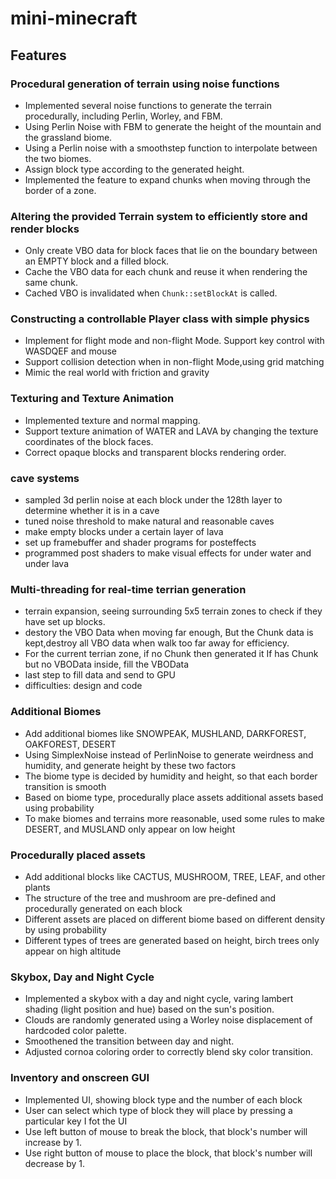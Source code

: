 # mini-minecraft
## Features
### Procedural generation of terrain using noise functions
- Implemented several noise functions to generate the terrain procedurally, including Perlin, Worley, and FBM.
- Using Perlin Noise with FBM to generate the height of the mountain and the grassland biome.
- Using a Perlin noise with a smoothstep function to interpolate between the two biomes.
- Assign block type according to the generated height.
- Implemented the feature to expand chunks when moving through the border of a zone.

### Altering the provided Terrain system to efficiently store and render blocks
- Only create VBO data for block faces that lie on the boundary between an EMPTY block and a filled block.
- Cache the VBO data for each chunk and reuse it when rendering the same chunk.
- Cached VBO is invalidated when `Chunk::setBlockAt` is called.

### Constructing a controllable Player class with simple physics
- Implement for flight mode and non-flight Mode. Support key control with WASDQEF and mouse
- Support collision detection when in non-flight Mode,using grid matching
- Mimic the real world with friction and gravity

### Texturing and Texture Animation
- Implemented texture and normal mapping.
- Support texture animation of WATER and LAVA by changing the texture coordinates of the block faces.
- Correct opaque blocks and transparent blocks rendering order.

### cave systems
- sampled 3d perlin noise at each block under the 128th layer to determine whether it is in a cave
- tuned noise threshold to make natural and reasonable caves
- make empty blocks under a certain layer of lava
- set up framebuffer and shader programs for posteffects
- programmed post shaders to make visual effects for under water and under lava

### Multi-threading for real-time terrian generation
- terrain expansion, seeing surrounding 5x5 terrain zones to check if they have set up blocks.
- destory the VBO Data when moving far enough, But the Chunk data is kept,destroy all VBO data when walk too far away for efficiency.
- For the current terrian zone, if no Chunk then generated it If has Chunk but no VBOData inside, fill the VBOData
- last step to fill data and send to GPU
- difficulties: design and code


### Additional Biomes
- Add additional biomes like SNOWPEAK, MUSHLAND, DARKFOREST, OAKFOREST, DESERT
- Using SimplexNoise instead of PerlinNoise to generate weirdness and humidity, and generate height by these two factors
- The biome type is decided by humidity and height, so that each border transition is smooth
- Based on biome type, procedurally place assets additional assets based using probability
- To make biomes and terrains more reasonable, used some rules to make DESERT, and MUSLAND only appear on low height

### Procedurally placed assets
- Add additional blocks like CACTUS, MUSHROOM, TREE, LEAF, and other plants
- The structure of the tree and mushroom are pre-defined and procedurally generated on each block
- Different assets are placed on different biome based on different density by using probability
- Different types of trees are generated based on height, birch trees only appear on high altitude

### Skybox, Day and Night Cycle
- Implemented a skybox with a day and night cycle, varing lambert shading (light position and hue) based on the sun's position.
- Clouds are randomly generated using a Worley noise displacement of hardcoded color palette.
- Smoothened the transition between day and night.
- Adjusted cornoa coloring order to correctly blend sky color transition.


### Inventory and onscreen GUI
- Implemented UI, showing block type and the number of each block
- User can select which type of block they will place by pressing a particular key I fot the UI
- Use left button of mouse to break the block, that block's number will increase by 1.
- Use right button of mouse to place the block, that block's number will decrease by 1.




